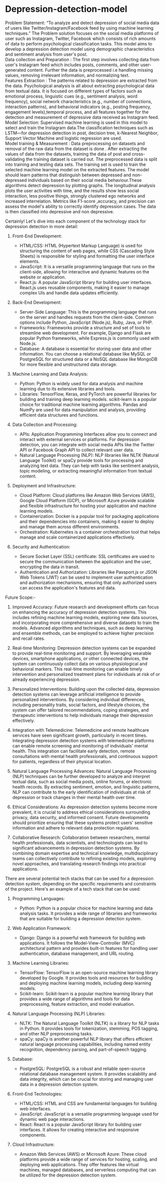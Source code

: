 # Depression-detection-model
Problem Statement: “To analyze and detect depression of social media data of
users like Twitter/Instagram/Facebook feed by using machine learning
techniques.”
The Problem solution focuses on the social media platforms  of user such as Instagram, Twitter, Facebook which consists of rich amounts of data to perform psychological classification tasks. This model aims to develop a depression detection model using demographic characteristics and sentiment analysis from user's post.                                                                                                                
Data collection and Preparation  : The first step involves collecting data from user's Instagram feed which includes posts, comments, and other user-generated content. Further the data is preprocessed i.e handling missing values, removing irrelevant information, and normalizing text.                 
Features Extraction  : The patterns related to depression are extracted from the data. Psychological analysis is all about extracting psychological data from textual data. It is  focused on different types of factors such as emotional process, linguistic cues (e.g., sentiment analysis, word frequency), social network characteristics (e.g., number of connections, interaction patterns), and behavioral indicators (e.g., posting frequency, engagement levels),temporal process, and all features together for the detection and measurement of depressive data received as Instagram feed.                         
Model Selection: Supervised machine learning is used in this model to select and train the Instagram data.The classification techniques such as LSTM—for depression detection in post, decision tree, k-Nearest Neighbor, Support Vector Machine and logistic regression are used.                         
Model training & Measurement : Data preprocessing on datasets and removal of the raw data from the dataset is done . After extracting the values of data from the datasets, training the data of post and cross-validating the training dataset is carried out.  The preprocessed data is split into training and testing data sets. The training set is used to train the selected machine learning model on the extracted features. The model should learn patterns that distinguish between depressed and non-depressed individuals based on their social media behaviour.These algorithms detect depression by plotting graphs. The longitudinal analysis plots the user activities with time, and the results show less social interaction, less positive things, strongly clustered ego networks and increased interrelation. Metrics like F1-score ,accuracy, and precision can assess the model's ability to correctly identify depression cases. The data is then classified into depressive and non depressive.

Certainly! Let's dive into each component of the technology stack for depression detection in more detail:

1. Front-End Development:
   - HTML/CSS: HTML (Hypertext Markup Language) is used for structuring the content of web pages, while CSS (Cascading Style Sheets) is responsible for styling and formatting the user interface elements.
   - JavaScript: It is a versatile programming language that runs on the client-side, allowing for interactive and dynamic features on the website or application.
   - React.js: A popular JavaScript library for building user interfaces. React.js uses reusable components, making it easier to manage complex UIs and handle data updates efficiently.

2. Back-End Development:
   - Server-Side Language: This is the programming language that runs on the server and handles requests from the client-side. Common options include Python, JavaScript (Node.js), Ruby, Java, or PHP.
   - Frameworks: Frameworks provide a structure and set of tools to streamline web development. For example, Django and Flask are popular Python frameworks, while Express.js is commonly used with Node.js.
   - Database: A database is essential for storing user data and other information. You can choose a relational database like MySQL or PostgreSQL for structured data or a NoSQL database like MongoDB for more flexible and unstructured data storage.

3. Machine Learning and Data Analysis:
   - Python: Python is widely used for data analysis and machine learning due to its extensive libraries and tools.
   - Libraries: TensorFlow, Keras, and PyTorch are powerful libraries for building and training deep learning models. scikit-learn is a popular choice for traditional machine learning algorithms. Pandas and NumPy are used for data manipulation and analysis, providing efficient data structures and functions.
   
4. Data Collection and Processing:
   - APIs: Application Programming Interfaces allow you to connect and interact with external services or platforms. For depression detection, you can integrate with social media APIs like the Twitter API or Facebook Graph API to collect relevant user data.
   - Natural Language Processing (NLP): NLP libraries like NLTK (Natural Language Toolkit) or spaCy provide tools for processing and analyzing text data. They can help with tasks like sentiment analysis, topic modeling, or extracting meaningful information from textual content.

5. Deployment and Infrastructure:
   - Cloud Platform: Cloud platforms like Amazon Web Services (AWS), Google Cloud Platform (GCP), or Microsoft Azure provide scalable and flexible infrastructure for hosting your application and machine learning models.
   - Containerization: Docker is a popular tool for packaging applications and their dependencies into containers, making it easier to deploy and manage them across different environments.
   - Orchestration: Kubernetes is a container orchestration tool that helps manage and scale containerized applications effectively.

6. Security and Authentication:
   - Secure Socket Layer (SSL) certificate: SSL certificates are used to secure the communication between the application and the user, encrypting the data in transit.
   - Authentication and Authorization: Libraries like Passport.js or JSON Web Tokens (JWT) can be used to implement user authentication and authorization mechanisms, ensuring that only authorized users can access the application's features and data.



Future Scope:-

1. Improved Accuracy: Future research and development efforts can focus on enhancing the accuracy of depression detection systems. This includes refining machine learning models, exploring new data sources, and incorporating more comprehensive and diverse datasets to train the models. Advanced algorithms and techniques, such as deep learning and ensemble methods, can be employed to achieve higher precision and recall rates.

2. Real-time Monitoring: Depression detection systems can be expanded to provide real-time monitoring and support. By leveraging wearable devices, smartphone applications, or other connected devices, the system can continuously collect data on various physiological and behavioral markers. This real-time monitoring can enable timely intervention and personalized treatment plans for individuals at risk of or already experiencing depression.

3. Personalized Interventions: Building upon the collected data, depression detection systems can leverage artificial intelligence to provide personalized interventions. By considering individual differences, including personality traits, social factors, and lifestyle choices, the system can offer tailored recommendations, coping strategies, and therapeutic interventions to help individuals manage their depression effectively.

4. Integration with Telemedicine: Telemedicine and remote healthcare services have seen significant growth, particularly in recent times. Integrating depression detection systems with telemedicine platforms can enable remote screening and monitoring of individuals' mental health. This integration can facilitate early detection, remote consultations with mental health professionals, and continuous support for patients, regardless of their physical location.

5. Natural Language Processing Advances: Natural Language Processing (NLP) techniques can be further developed to analyze and interpret textual data, such as social media posts, online forums, or electronic health records. By extracting sentiment, emotion, and linguistic patterns, NLP can contribute to the early identification of individuals at risk of depression or track changes in their mental health over time.

6. Ethical Considerations: As depression detection systems become more prevalent, it is crucial to address ethical considerations surrounding privacy, data security, and informed consent. Future developments should prioritize ensuring that these systems protect users' sensitive information and adhere to relevant data protection regulations.

7. Collaborative Research: Collaboration between researchers, mental health professionals, data scientists, and technologists can lead to significant advancements in depression detection systems. By combining domain expertise and technical knowledge, multidisciplinary teams can collectively contribute to refining existing models, exploring novel approaches, and translating research findings into practical applications.


There are several potential tech stacks that can be used for a depression detection system, depending on the specific requirements and constraints of the project. Here's an example of a tech stack that can be used:

1. Programming Languages:
   - Python: Python is a popular choice for machine learning and data analysis tasks. It provides a wide range of libraries and frameworks that are suitable for building a depression detection system.

2. Web Application Framework:
   - Django: Django is a powerful web framework for building web applications. It follows the Model-View-Controller (MVC) architectural pattern and provides built-in features for handling user authentication, database management, and URL routing.

3. Machine Learning Libraries:
   - TensorFlow: TensorFlow is an open-source machine learning library developed by Google. It provides tools and resources for building and deploying machine learning models, including deep learning models.
   - Scikit-learn: Scikit-learn is a popular machine learning library that provides a wide range of algorithms and tools for data preprocessing, feature extraction, and model evaluation.

4. Natural Language Processing (NLP) Libraries:
   - NLTK: The Natural Language Toolkit (NLTK) is a library for NLP tasks in Python. It provides tools for tokenization, stemming, POS tagging, and other NLP preprocessing tasks.
   - spaCy: spaCy is another powerful NLP library that offers efficient natural language processing capabilities, including named entity recognition, dependency parsing, and part-of-speech tagging.

5. Database:
   - PostgreSQL: PostgreSQL is a robust and reliable open-source relational database management system. It provides scalability and data integrity, which can be crucial for storing and managing user data in a depression detection system.

6. Front-End Technologies:
   - HTML/CSS: HTML and CSS are fundamental languages for building web interfaces.
   - JavaScript: JavaScript is a versatile programming language used for dynamic web page interactions.
   - React: React is a popular JavaScript library for building user interfaces. It allows for creating interactive and responsive components.

7. Cloud Infrastructure:
   - Amazon Web Services (AWS) or Microsoft Azure: These cloud platforms provide a wide range of services for hosting, scaling, and deploying web applications. They offer features like virtual machines, managed databases, and serverless computing that can be utilized for the depression detection system.
